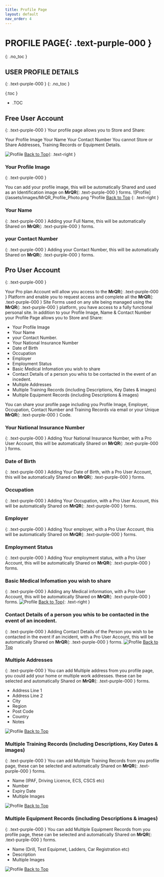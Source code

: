 ```yaml
---
title: Profile Page
layout: default
nav_order: 4
---
```

# **PROFILE PAGE**{: .text-purple-000 }
{: .no_toc }

## USER PROFILE DETAILS
{: .text-purple-000 }
{: .no_toc }

{:toc }
- .TOC

## Free User Account
{: .text-purple-000 }
Your profile page allows you to Store and Share:

Your Profile Image
Your Name
Your Contact Number
You cannot Store or Share Addresses, Training Records or Equipment Details.

![Profile](/assets/images/MrQR_Profile_Free.png "Free Account")
[Back to Top](https://docs.mrqr.me/profile/){: .text-right }

### Your Profile Image
{: .text-purple-000 }

You can add your profile image, this will be automatically Shared and used as an Identification image on **MrQR**{: .text-purple-000 } forms.
![Profile](/assets/images/MrQR_Profile_Photo.png "Profile 
[Back to Top](https://docs.mrqr.me/profile/)
{: .text-right }

### Your Name
{: .text-purple-000 }
Adding your Full Name, this will be automatically Shared on **MrQR**{: .text-purple-000 } forms.

### your Contact Number
{: .text-purple-000 }
Adding your Contact Number, this will be automatically Shared on **MrQR**{: .text-purple-000 } forms.

## Pro User Account
{: .text-purple-000 }

Your Pro plan Account will allow you access to the **MrQR**{: .text-purple-000 } Platform and enable you to request access and complete all the **MrQR**{: .text-purple-000 } Site Forms used on any site being managed using the **MrQR**{: .text-purple-000 } platform, you have access to a fully functional personal site. In addition to your Profile Image, Name & Contact Number your Profile Page allows you to Store and Share:

* Your Profile Image
* Your Name
* your Contact Number.
* Your National Insurance Number
* Date of Birth
* Occupation
* Employer
* Employment Status
* Basic Medical Infomation you wish to share
* Contact Details of a person you whis to be contacted in the event of an incedent.
* Multiple Addresses
* Multiple Training Records (including Descriptions, Key Dates & images)
* Multiple Equipment Records (including Descriptions & images)

You can share your profile page including you Profile Image, Employer, Occupation, Contact Number and Training Records via email or your Unique **MrQR**{: .text-purple-000 } Code.

### Your National Insurance Number
{: .text-purple-000 }
Adding Your National Insurance Number, with a Pro User Account, this will be automatically Shared on **MrQR**{: .text-purple-000 } forms.

### Date of Birth
{: .text-purple-000 }
Adding Your Date of Birth, with a Pro User Account, this will be automatically Shared on **MrQR**{: .text-purple-000 } forms.

### Occupation
{: .text-purple-000 }
Adding Your Occupation, with a Pro User Account, this will be automatically Shared on **MrQR**{: .text-purple-000 } forms.

### Employer
{: .text-purple-000 }
Adding Your employer, with a Pro User Account, this will be automatically Shared on **MrQR**{: .text-purple-000 } forms.

### Employment Status
{: .text-purple-000 }
Adding Your employment status, with a Pro User Account, this will be automatically Shared on **MrQR**{: .text-purple-000 } forms.

### Basic Medical Infomation you wish to share
{: .text-purple-000 }
Adding any Medical information, with a Pro User Account, this will be automatically Shared on **MrQR**{: .text-purple-000 } forms.
![Profile](/assets/images/MrQR_single%20Inputs.png "Inputs")
[Back to Top](https://docs.mrqr.me/profile/){: .text-right }

### Contact Details of a person you whis to be contacted in the event of an incedent.
{: .text-purple-000 }
Adding Contact Details of the Person you wish to be contacted in the event if an incident, with a Pro User Account, this will be automatically Shared on **MrQR**{: .text-purple-000 } forms.
![Profile](/assets/images/MrQR_Next_of_Kin.png "Addresses")
[Back to Top](https://docs.mrqr.me/profile/)

### Multiple Addresses
{: .text-purple-000 }
You can add Multiple address from you profile page, you could add your home or multiple work addresses. these can be selected and automatically Shared on **MrQR**{: .text-purple-000 } forms.

* Address Line 1
* Address Line 2
* City
* Region
* Post Code
* Country
* Notes

![Profile](/assets/images/MrQR_Addresses.png "Addresses")
[Back to Top](https://docs.mrqr.me/profile/)

### Multiple Training Records (including Descriptions, Key Dates & images)
{: .text-purple-000 }
You can add Multiple Training Records from you profile page, these can be selected and automatically Shared on **MrQR**{: .text-purple-000 } forms.

* Name (IPAF, Driving Licence, ECS, CSCS etc)
* Number
* Expiry Date
* Multiple Images

![Profile](/assets/images/MrQR_Training%20Records.png "Training")
[Back to Top](https://docs.mrqr.me/profile/)

### Multiple Equipment Records (including Descriptions & images)
{: .text-purple-000 }
You can add Multiple Equipment Records from you profile page, these can be selected and automatically Shared on **MrQR**{: .text-purple-000 } forms.

* Name (Drill, Test Equipmet, Ladders, Car Registration etc)
* Description
* Multiple Images

![Profile](/assets/images/MrQR_Equipment.png "Training")
[Back to Top](https://docs.mrqr.me/profile/)
 
